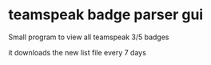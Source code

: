 # teamspeak badge parser gui
Small program to view all teamspeak 3/5 badges

it downloads the new list file every 7 days
